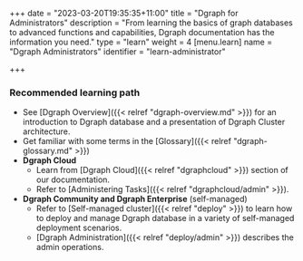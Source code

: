 +++
date = "2023-03-20T19:35:35+11:00"
title = "Dgraph for Administrators"
description = "From learning the basics of graph databases to advanced functions and capabilities, Dgraph documentation has the information you need."
type = "learn"
weight = 4
[menu.learn]
  name = "Dgraph Administrators"
  identifier = "learn-administrator"

+++


### Recommended learning path

- See [Dgraph Overview]({{< relref "dgraph-overview.md" >}}) for an introduction to Dgraph database and a presentation of Dgraph Cluster architecture.
- Get familiar with some terms in the [Glossary]({{< relref "dgraph-glossary.md" >}})
- **Dgraph Cloud**
  - Learn from [Dgraph Cloud]({{< relref "dgraphcloud" >}}) section of our documentation.
  - Refer to [Administering Tasks]({{< relref "dgraphcloud/admin" >}}).
- **Dgraph Community and Dgraph Enterprise** (self-managed)
  - Refer to [Self-managed cluster]({{< relref "deploy" >}}) to learn how to deploy and manage Dgraph database in a variety of self-managed deployment scenarios.
  - [Dgraph Administration]({{< relref "deploy/admin" >}}) describes the admin operations.


